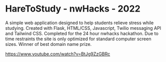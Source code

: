 # HareToStudy - nwHacks - 2022

A simple web application designed to help students relieve stress while studying. Created with Flask, HTML/CSS, Javascript, Twilio messaging API and Tailwind CSS. Completed for the 24 hour nwhacks hackathon. Due to time restraints the site is only optimized for standard computer screen sizes. Winner of best domain name prize.

https://www.youtube.com/watch?v=BtJg9ZzGBRc
